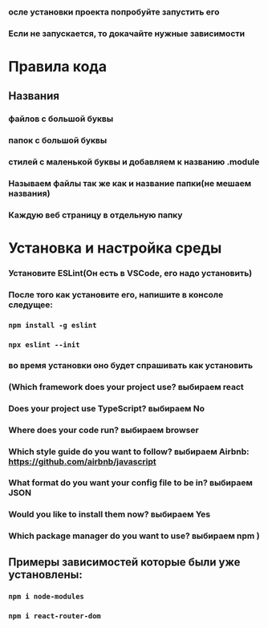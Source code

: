 ### осле установки проекта попробуйте запустить его
### Если не запускается, то докачайте нужные зависимости

# Правила кода

## Названия
### файлов с большой буквы
### папок с большой буквы
### стилей с маленькой буквы и добавляем к названию .module
### Называем файлы так же как и название папки(не мешаем названия)
### Каждую веб страницу в отдельную папку

# Установка и настройка среды

### Установите ESLint(Он есть в VSCode, его надо установить)
### После того как установите его, напишите в консоле следущее:
### `npm install -g eslint`
### `npx eslint --init`
### во время установки оно будет спрашивать как установить
### (Which framework does your project use? выбираем react
### Does your project use TypeScript? выбираем No
### Where does your code run? выбираем browser
### Which style guide do you want to follow? выбираем Airbnb: https://github.com/airbnb/javascript
### What format do you want your config file to be in? выбираем JSON
### Would you like to install them now? выбираем Yes
### Which package manager do you want to use? выбираем npm )

## Примеры зависимостей которые были уже установлены:

### `npm i node-modules`
### `npm i react-router-dom`
